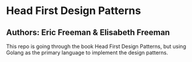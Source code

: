 # Head First Design Patterns
## Authors: Eric Freeman & Elisabeth Freeman
This repo is going through the book Head First Design Patterns, but using Golang as the primary language to implement the design patterns.